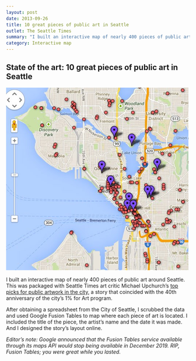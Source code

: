 ```yaml
---
layout: post
date: 2013-09-26
title: 10 great pieces of public art in Seattle
outlet: The Seattle Times
summary: "I built an interactive map of nearly 400 pieces of public art around Seattle. This was packaged with a Seattle Times art critic’s top picks for public artwork in the city."
category: Interactive map
---
```


##  State of the art: 10 great pieces of public art in Seattle

<img src="/assets/img/20130926-public-art.jpg" alt="A screenshot of a map showing pins dropped for public works of art"/>


I built an interactive map of nearly 400 pieces of public art around Seattle. This was packaged with Seattle Times art critic Michael Upchurch’s [top picks for public artwork in the city](https://www.seattletimes.com/entertainment/state-of-the-art-10-great-pieces-of-public-art-in-seattle/), a story that coincided with the 40th anniversary of the city’s 1% for Art program.

After obtaining a spreadsheet from the City of Seattle, I scrubbed the data and used Google Fusion Tables to map where each piece of art is located. I included the title of the piece, the artist’s name and the date it was made. And I designed the story’s layout online.

_Editor’s note: Google announced that the Fusion Tables service available through its maps API would stop being available in December 2019. RIP, Fusion Tables; you were great while you lasted._

